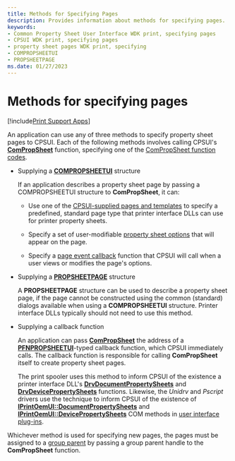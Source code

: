 ```yaml
---
title: Methods for Specifying Pages
description: Provides information about methods for specifying pages.
keywords:
- Common Property Sheet User Interface WDK print, specifying pages
- CPSUI WDK print, specifying pages
- property sheet pages WDK print, specifying
- COMPROPSHEETUI
- PROPSHEETPAGE
ms.date: 01/27/2023
---
```


# Methods for specifying pages

[!include[Print Support Apps](../includes/print-support-apps.md)]

An application can use any of three methods to specify property sheet pages to CPSUI. Each of the following methods involves calling CPSUI's [**ComPropSheet**](/windows-hardware/drivers/ddi/compstui/nc-compstui-pfncompropsheet) function, specifying one of the [ComPropSheet function codes](/windows-hardware/drivers/ddi/_print/index).

- Supplying a [**COMPROPSHEETUI**](/windows-hardware/drivers/ddi/compstui/ns-compstui-_compropsheetui) structure

    If an application describes a property sheet page by passing a COMPROPSHEETUI structure to **ComPropSheet**, it can:

  - Use one of the [CPSUI-supplied pages and templates](cpsui-supplied-pages-and-templates.md) to specify a predefined, standard page type that printer interface DLLs can use for printer property sheets.

  - Specify a set of user-modifiable [property sheet options](property-sheet-options.md) that will appear on the page.

  - Specify a [page event callback](page-event-callbacks.md) function that CPSUI will call when a user views or modifies the page's options.

- Supplying a [**PROPSHEETPAGE**](/windows/win32/controls/pss-propsheetpage) structure

    A **PROPSHEETPAGE** structure can be used to describe a property sheet page, if the page cannot be constructed using the common (standard) dialogs available when using a **COMPROPSHEETUI** structure. Printer interface DLLs typically should not need to use this method.

- Supplying a callback function

    An application can pass [**ComPropSheet**](/windows-hardware/drivers/ddi/compstui/nc-compstui-pfncompropsheet) the address of a [**PFNPROPSHEETUI**](/windows-hardware/drivers/ddi/compstui/nc-compstui-pfnpropsheetui)-typed callback function, which CPSUI immediately calls. The callback function is responsible for calling **ComPropSheet** itself to create property sheet pages.

    The print spooler uses this method to inform CPSUI of the existence a printer interface DLL's [**DrvDocumentPropertySheets**](/windows-hardware/drivers/ddi/winddiui/nf-winddiui-drvdocumentpropertysheets) and [**DrvDevicePropertySheets**](/windows-hardware/drivers/ddi/winddiui/nf-winddiui-drvdevicepropertysheets) functions. Likewise, the *Unidrv* and *Pscript* drivers use the technique to inform CPSUI of the existence of [**IPrintOemUI::DocumentPropertySheets**](/windows-hardware/drivers/ddi/prcomoem/nf-prcomoem-iprintoemui-documentpropertysheets) and [**IPrintOemUI::DevicePropertySheets**](/windows-hardware/drivers/ddi/prcomoem/nf-prcomoem-iprintoemui-devicepropertysheets) COM methods in [user interface plug-ins](user-interface-plug-ins.md).

Whichever method is used for specifying new pages, the pages must be assigned to a [group parent](group-parent.md) by passing a group parent handle to the **ComPropSheet** function.
